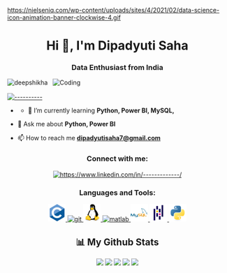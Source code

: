 https://nielseniq.com/wp-content/uploads/sites/4/2021/02/data-science-icon-animation-banner-clockwise-4.gif
<h1 align="center">Hi 👋, I'm Dipadyuti Saha</h1>
<h3 align="center">Data Enthusiast from India</h3>

<img align="right" alt="Coding" width="400" src="https://www.chawtechsolutions.com/wp-content/uploads/2019/03/developer-dribbble.gif">
<p align="left"> <img src="https://komarev.com/ghpvc/?username=deepshikhasaha&label=Profile%20views&color=0e75b6&style=flat" alt="deepshikha" /> </p>

<p align="left"> <a href="https://www.linkedin.com/in/dipadyuti-saha-29553460" target="_blank"><img align="center" src="https://img.icons8.com/color/2x/linkedin-circled.png" alt="----------" height="40" width="40" /></a> </p>


- - 🌱 I’m currently learning **Python, Power BI, MySQL,**

- 💬 Ask me about **Python, Power BI**

- 📫 How to reach me **dipadyutisaha7@gmail.com**

<h3 align="center">Connect with me:</h3>
<p align="center">
<a href="https://www.linkedin.com/in/dipadyuti-saha-29553460/" target="blank"><img align="center" src="https://img.icons8.com/color/2x/linkedin-circled.png" alt="https://www.linkedin.com/in/-------------/" height="40" width="40" /></a>



 </p>

<h3 align="center">Languages and Tools:</h3>
<p align="center"> <a href="https://www.cprogramming.com/" target="_blank" rel="noreferrer"> <img src="https://raw.githubusercontent.com/devicons/devicon/master/icons/c/c-original.svg" alt="c" width="40" height="40"/> </a> <a href="https://git-scm.com/" target="_blank" rel="noreferrer"> <img src="https://www.vectorlogo.zone/logos/git-scm/git-scm-icon.svg" alt="git" width="40" height="40"/> </a> <a href="https://www.linux.org/" target="_blank" rel="noreferrer"> <img src="https://raw.githubusercontent.com/devicons/devicon/master/icons/linux/linux-original.svg" alt="linux" width="40" height="40"/> </a> <a href="https://www.mathworks.com/" target="_blank" rel="noreferrer"> <img src="https://upload.wikimedia.org/wikipedia/commons/2/21/Matlab_Logo.png" alt="matlab" width="40" height="40"/> </a> <a href="https://www.mysql.com/" target="_blank" rel="noreferrer"> <img src="https://raw.githubusercontent.com/devicons/devicon/master/icons/mysql/mysql-original-wordmark.svg" alt="mysql" width="40" height="40"/> </a> <a href="https://pandas.pydata.org/" target="_blank" rel="noreferrer"> <img src="https://raw.githubusercontent.com/devicons/devicon/2ae2a900d2f041da66e950e4d48052658d850630/icons/pandas/pandas-original.svg" alt="pandas" width="40" height="40"/> </a> <a href="https://www.python.org" target="_blank" rel="noreferrer"> <img src="https://raw.githubusercontent.com/devicons/devicon/master/icons/python/python-original.svg" alt="python" width="40" height="40"/> </a> </p>
<h2 align="center">📊 My Github Stats</h2>
<p align="center">
<img src="http://github-profile-summary-cards.vercel.app/api/cards/profile-details?username=Dipadyuti7&theme=solarized_dark">
<img src="http://github-profile-summary-cards.vercel.app/api/cards/repos-per-language?username=Dipadyuti7&theme=solarized_dark">
<img src="http://github-profile-summary-cards.vercel.app/api/cards/most-commit-language?username=Dipadyuti7&theme=solarized_dark">
<img src="http://github-profile-summary-cards.vercel.app/api/cards/stats?username=Dipadyuti7&theme=solarized_dark">
<img src="http://github-profile-summary-cards.vercel.app/api/cards/productive-time?username=Dipadyuti7&theme=solarized_dark&utcOffset=8">
	
</p>
